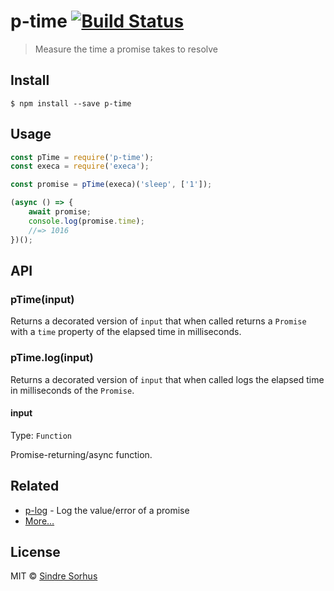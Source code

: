 # p-time [![Build Status](https://travis-ci.org/sindresorhus/p-time.svg?branch=master)](https://travis-ci.org/sindresorhus/p-time)

> Measure the time a promise takes to resolve


## Install

```
$ npm install --save p-time
```


## Usage

```js
const pTime = require('p-time');
const execa = require('execa');

const promise = pTime(execa)('sleep', ['1']);

(async () => {
	await promise;
	console.log(promise.time);
	//=> 1016
})();
```


## API

### pTime(input)

Returns a decorated version of `input` that when called returns a `Promise` with a `time` property of the elapsed time in milliseconds.

### pTime.log(input)

Returns a decorated version of `input` that when called logs the elapsed time in milliseconds of the `Promise`.

#### input

Type: `Function`

Promise-returning/async function.


## Related

- [p-log](https://github.com/sindresorhus/p-log) - Log the value/error of a promise
- [More…](https://github.com/sindresorhus/promise-fun)


## License

MIT © [Sindre Sorhus](https://sindresorhus.com)

